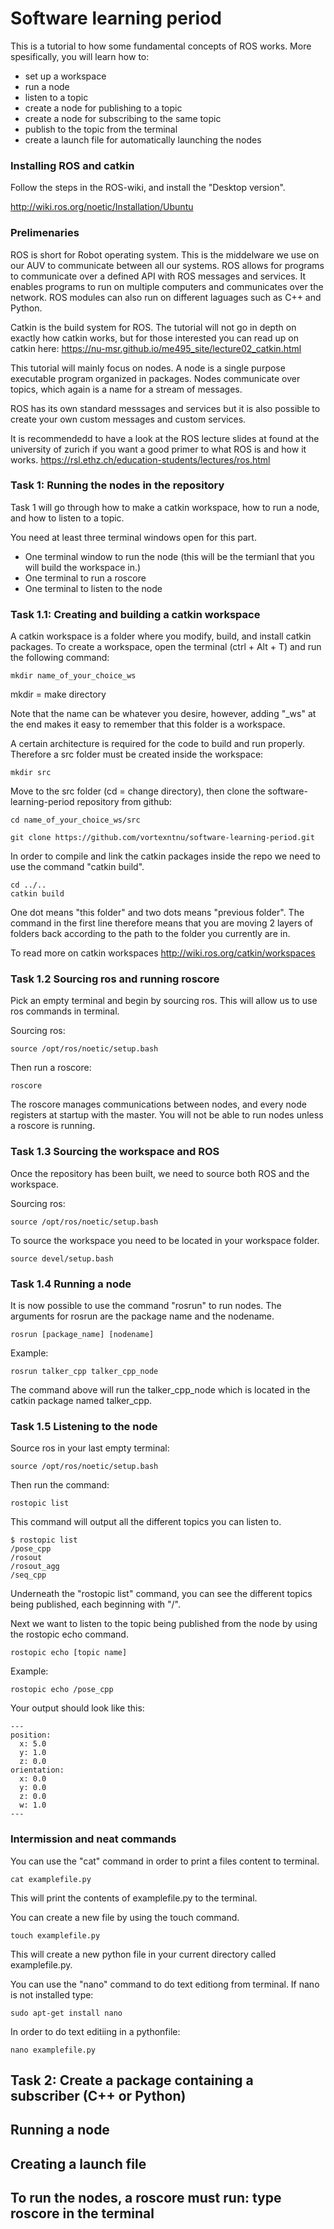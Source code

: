 # Software learning period

 This is a tutorial to how some fundamental concepts of ROS works. More spesifically, you will learn how to:

* set up a workspace 
* run a node
* listen to a topic
* create a node for publishing to a topic
* create a node for subscribing to the same topic
* publish to the topic from the terminal
* create a launch file for automatically launching the nodes


### Installing ROS and catkin
Follow the steps in the ROS-wiki, and install the "Desktop version".

http://wiki.ros.org/noetic/Installation/Ubuntu


### Prelimenaries

ROS is short for Robot operating system. This is the middelware we use on our AUV to communicate between all our systems. ROS allows for programs to communicate over a defined API with ROS messages and services. It enables programs to run on multiple computers and communicates over the network. ROS modules can also run on different laguages such as C++ and Python.

Catkin is the build system for ROS. The tutorial will not go in depth on exactly how catkin works, but for those interested you can read up on catkin here: https://nu-msr.github.io/me495_site/lecture02_catkin.html

This tutorial will mainly focus on nodes. A node is a single purpose executable program organized in packages. Nodes communicate over topics, which again is a name for a stream of messages. 

ROS has its own standard messsages and services but it is also possible to create your own custom messages and custom services.

It is recommendedd to have a look at the ROS lecture slides at found at the university of zurich if you want a good primer to what ROS is and how it works.
https://rsl.ethz.ch/education-students/lectures/ros.html


### Task 1: Running the nodes in the repository

Task 1 will go through how to make a catkin workspace, how to run a node, and how to listen to a topic.

You need at least three terminal windows open for this part. 
* One terminal window to run the node (this will be the termianl that you will build the workspace in.)
* One terminal to run a roscore
* One terminal to listen to the node

### Task 1.1: Creating and building a catkin workspace

A catkin workspace is a folder where you modify, build, and install catkin packages. To create a workspace, open the terminal (ctrl + Alt + T) and run the following command:

```
mkdir name_of_your_choice_ws
```
mkdir = make directory

Note that the name can be whatever you desire, however, adding "_ws" at the end makes it easy to remember that this folder is a workspace.

A certain architecture is required for the code to build and run properly. Therefore a src folder must be created inside the workspace:

```
mkdir src
```

Move to the src folder (cd = change directory), then clone the software-learning-period repository from github:
```
cd name_of_your_choice_ws/src

git clone https://github.com/vortexntnu/software-learning-period.git

```

In order to compile and link the catkin packages inside the repo we need to use the command "catkin build". 
```
cd ../..
catkin build
```
One dot means "this folder" and two dots means "previous folder". The command in the first line therefore means that you are moving 2 layers of folders back according to the path to the folder you currently are in.

To read more on catkin workspaces http://wiki.ros.org/catkin/workspaces

### Task 1.2 Sourcing ros and running roscore

Pick an empty terminal and begin by sourcing ros. This will allow us to use ros commands in terminal.

Sourcing ros:

```
source /opt/ros/noetic/setup.bash
```

Then run a roscore:


```
roscore
```

The roscore manages communications between nodes, and every node registers at startup with the master. You will not be able to run nodes unless a roscore is running.

### Task 1.3 Sourcing the workspace and ROS
Once the repository has been built, we need to source both ROS and the workspace.

Sourcing ros:

```
source /opt/ros/noetic/setup.bash
```

To source the workspace you need to be located in your workspace folder.

```
source devel/setup.bash
```

### Task 1.4 Running a node

It is now possible to use the command "rosrun" to run nodes. The arguments for rosrun are the package name and the nodename.

```
rosrun [package_name] [nodename]
```

Example:

```
rosrun talker_cpp talker_cpp_node 
```

The command above will run the talker_cpp_node which is located in the catkin package named talker_cpp.


### Task 1.5 Listening to the node 

Source ros in your last empty terminal:

```
source /opt/ros/noetic/setup.bash
```

Then run the command: 

```
rostopic list
```

This command will output all the different topics you can listen to.

```
$ rostopic list
/pose_cpp
/rosout
/rosout_agg
/seq_cpp
```
Underneath the "rostopic list" command, you can see the different topics being published, each beginning with "/".

Next we want to listen to the topic being published from the node by using the rostopic echo command.

```
rostopic echo [topic name]
```

Example:
```
rostopic echo /pose_cpp
```

Your output should look like this: 

```
---
position: 
  x: 5.0
  y: 1.0
  z: 0.0
orientation: 
  x: 0.0
  y: 0.0
  z: 0.0
  w: 1.0
---
```

### Intermission and neat commands

You can use the "cat" command in order to print a files content to terminal.  

```
cat examplefile.py
```
This will print the contents of examplefile.py to the terminal.



You can create a new file by using the touch command. 

```
touch examplefile.py
```
This will create a new python file in your current directory called examplefile.py.


You can use the "nano" command to do text editiong from terminal. If nano is not installed type:  

```
sudo apt-get install nano
```

In order to do text editiing in a pythonfile:

```
nano examplefile.py
```


## Task 2: Create a package containing a subscriber (C++ or Python)

## Running a node

## Creating a launch file


## To run the nodes, a roscore must run: type roscore in the terminal

